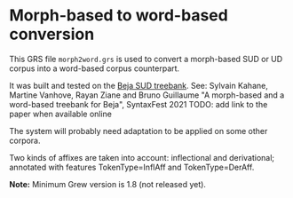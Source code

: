 # Morph-based to word-based conversion

This GRS file `morph2word.grs` is used to convert a morph-based SUD or UD corpus into a word-based corpus counterpart.

It was built and tested on the [Beja SUD treebank](https://github.com/surfacesyntacticud/SUD_Beja-NSC).
See: Sylvain Kahane, Martine Vanhove, Rayan Ziane and Bruno Guillaume "A morph-based and a word-based treebank for Beja", SyntaxFest 2021
TODO: add link to the paper when available online

The system will probably need adaptation to be applied on some other corpora.

Two kinds of affixes are taken into account: inflectional and derivational; annotated with features TokenType=InflAff and TokenType=DerAff.

**Note:** Minimum Grew version is 1.8 (not released yet).